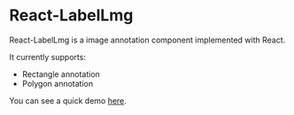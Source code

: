 # React-LabelLmg

React-LabelLmg is a image annotation component implemented with React.

It currently supports:
- Rectangle annotation
- Polygon annotation

You can see a quick demo [here](https://dodosoya.github.io/react-labelimg).
